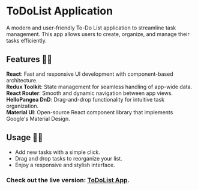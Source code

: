 # ToDoList Application
 A modern and user-friendly To-Do List application to streamline task management. This app allows users to create, organize, and manage their tasks efficiently.

## Features 🐱‍💻
**React**: Fast and responsive UI development with component-based architecture.  
**Redux Toolkit**: State management for seamless handling of app-wide data.  
**React Router**: Smooth and dynamic navigation between app views.  
**HelloPangea DnD**: Drag-and-drop functionality for intuitive task organization.  
**Material UI**: Open-source React component library that implements Google's Material Design.  

## Usage 🐱‍👤
- Add new tasks with a simple click.
- Drag and drop tasks to reorganize your list.
- Enjoy a responsive and stylish interface.

### Check out the live version: [ToDoList App](https://ojitxslml.github.io/ToDoList/).